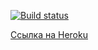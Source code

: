 [![Build status](https://ci.appveyor.com/api/projects/status/tur6cspu2ic72onm?svg=true)](https://ci.appveyor.com/project/ADeoZ/ahj-ws-1-frontend)

[Ссылка на Heroku](https://ahj-ws-1.herokuapp.com/)
